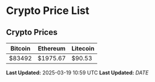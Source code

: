 # Crypto Price List

## Crypto Prices
| Bitcoin | Ethereum | Litecoin |
| ------- | -------- | -------- |
| $83492 | $1975.67 | $90.53 |
**Last Updated:** 2025-03-19 10:59 UTC
**Last Updated:** $DATE$
